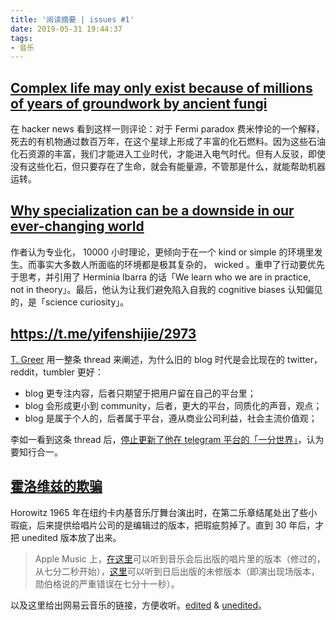 ```yaml
---
title: '阅读摘要 | issues #1'
date: 2019-05-31 19:44:37
tags:
- 音乐
---
```


## [Complex life may only exist because of millions of years of groundwork by ancient fungi](https://news.ycombinator.com/item?id=20039980)

在 hacker news 看到这样一则评论：对于 Fermi paradox 费米悖论的一个解释，死去的有机物通过数百万年，在这个星球上形成了丰富的化石燃料。因为这些石油化石资源的丰富，我们才能进入工业时代，才能进入电气时代。但有人反驳，即使没有这些化石，但只要存在了生命，就会有能量源，不管那是什么，就能帮助机器运转。

## [Why specialization can be a downside in our ever-changing world](https://www.theverge.com/2019/5/30/18563322/david-epstein-range-psychology-performance-skills-sports-career-advice-book-interview)

作者认为专业化， 10000 小时理论，更倾向于在一个 kind or simple 的环境里发生。而事实大多数人所面临的环境都是极其复杂的， wicked 。重申了行动要优先于思考，并引用了 Herminia Ibarra 的话「We learn who we are in practice, not in theory」。最后，他认为让我们避免陷入自我的 cognitive biases 认知偏见的，是「science curiosity」。

<!--more-->

## https://t.me/yifenshijie/2973

[T. Greer](https://twitter.com/Scholars_Stage/status/1099238789363294208) 用一整条 thread 来阐述，为什么旧的 blog 时代是会比现在的 twitter，reddit，tumbler 更好：

- blog 更专注内容，后者只期望于把用户留在自己的平台里；
- blog 会形成更小到 community，后者，更大的平台，同质化的声音，观点；
- blog 是属于个人的，后者属于平台，遵从商业公司利益，社会主流价值观；

李如一看到这条 thread 后，[停止更新了他在 telegram 平台的「一分世界」](https://t.me/s/yifenshijie/2973)，认为要知行合一。

## [霍洛维兹的欺骗](https://blog.yitianshijie.net/2019/05/05/horowitz-the-deceiver/)

Horowitz  1965 年在纽约卡内基音乐厅舞台演出时，在第二乐章结尾处出了些小瑕疵，后来提供给唱片公司的是编辑过的版本，把瑕疵剪掉了。直到 30 年后，才把 unedited 版本放了出来。

> Apple Music 上，[在这里](https://music.apple.com/us/album/fantasie-in-c-major-op-17-ii-m-c3-a4ssig-durchaus-energisch/205999185?i=206001029)可以听到音乐会后出版的唱片里的版本（修过的，从七分二秒开始），[这里](https://music.apple.com/us/album/fantasie-in-c-major-op-17-ii-m-c3-a4ssig-durchaus-energisch/328340329?i=328340362)可以听到日后出版的未修版本（即演出现场版本，勋伯格说的严重错误在七分十一秒）。

以及这里给出网易云音乐的链接，方便收听。[edited](https://music.163.com/#/song?id=405318766) & [unedited](https://music.163.com/#/song?id=1298480910)。

